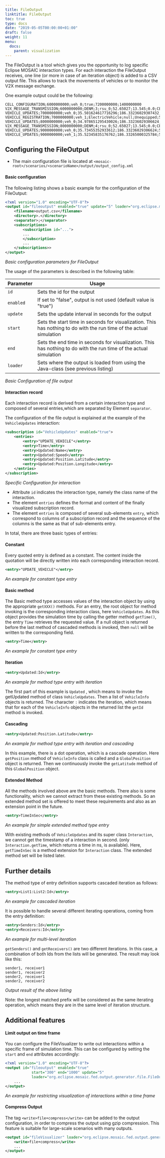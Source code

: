 ```yaml
---
title: FileOutput
linktitle: FileOutput
toc: true
type: docs
date: "2019-05-05T00:00:00+01:00"
draft: false
weight: 11
menu:
  docs:
    parent: visualization
---
```


The FileOutput is a tool which gives you the opportunity to log specific Eclipse MOSAIC interaction types. For
each interaction the FileOutput receives, one line (or more in case of an iteration object) is added 
to a CSV output file. This allows to track the movements of vehicles or to monitor the V2X message exchange.

One example output could be the following:

```csv
CELL_CONFIGURATION;6000000000;veh_0;true;7200000000;1400000000
V2X_MESSAGE_TRANSMISSION;6000000000;DENM;3;rsu_0;52.65027;13.545;0.0;CELL_GEOCAST;/255.255.255.255;null
VEHICLE_UPDATES;7000000000;veh_0;35.501624617716296;186.33236029307432;52.655993308955196;13.569065826100868;0.0;35.501624617716296;-0.6083753822837039;0.0;false;1;4067968_28830219_3290027832_2450938914;0;0.0;0.0;0.0;0.0;0.0;0.0;0.0;0.0;0.0;0.0;0.0;0.0;false;false;false
VEHICLE_REGISTRATION;7000000000;veh_1;ElectricVehicle;null;Unequipped;5.0;2.5;70.0;2.6;4.5;0.5;1.0;1.0;0.0;1;1;0.0
VEHICLE_UPDATES;8000000000;veh_0;34.978651295430026;186.33236029306624;52.65568017869267;13.569019012494635;0.0;70.48027591314633;-0.5229733222862691;0.0;false;1;4067968_28830219_3290027832_2450938914;0;0.0;0.0;0.0;0.0;0.0;0.0;0.0;0.0;0.0;0.0;0.0;0.0;false;false;false
V2X_MESSAGE_TRANSMISSION;8000000000;DENM;4;rsu_0;52.65027;13.545;0.0;CELL_GEOCAST;/255.255.255.255;null
VEHICLE_UPDATES;9000000000;veh_0;35.73455352933612;186.33236029306624;52.65536028153272;13.56897118787549;0.0;106.21482944248245;0.7559022339060917;0.0;false;1;4067968_28830219_3290027832_2450938914;0;0.0;0.0;0.0;0.0;0.0;0.0;0.0;0.0;0.0;0.0;0.0;0.0;false;false;false
VEHICLE_UPDATES;9000000000;veh_1;35.52345835176762;186.33265000325784;52.65599046030636;13.569112899208802;0.0;35.52345835176762;-0.5865416482323766;0.0;false;1;4067968_28830219_3290027832_2450938914;1;0.0;0.0;0.0;0.0;0.0;0.0;0.0;0.0;0.0;0.0;0.0;0.0;false;false;false
```

## Configuring the FileOutput

* The main configuration file is located at `<mosaic-root>/scenarios/<scenarioName>/output/output_config.xml`

#### Basic configuration

The following listing shows a basic example for the configuration of the FileOutput:

```xml
<?xml version="1.0" encoding="UTF-8"?>
<output id="fileoutput" enabled="true" update="5" loader="org.eclipse.mosaic.fed.output.generator.file.FileOutputLoader">
	<filename>output.csv</filename>
	<directory>.</directory>
	<separator>;</separator>
	<subscriptions>
		<subscription id="...">
		...
		</subscription>
		...
	</subscriptions>>
</output>
```
_Basic configuration parameters for FileOutput_

The usage of the parameters is described in the following table:

| Parameter | Usage                                                                                                              |
| ---       | ---                                                                                                                |
| `id`      | Sets the id for the output                                                                                     |
| `enabled` | If set to "false", output is not used (default value is "true")                                                |
| `update`  | Sets the update interval in seconds for the output                                                             |
| `start`   | Sets the start time in seconds for visualization. This has nothing to do with the run time of the actual simulation |
| `end`     | Sets the end time in seconds for visualization. This has nothing to do with the run time of the actual simulation   |
| `loader`  | Sets where the output is loaded from using the Java-class (see previous listing)                               |

_Basic Configuration of file output_

#### Interaction record

Each interaction record is derived from a certain interaction type and composed of several entries,which are separated by Element `separator`. 
 
The configuration of the file output is explained at the example of the `VehicleUpdates` interaction:

```xml
<subscription id="VehicleUpdates" enabled="true">
	<entries>
		<entry>"UPDATE_VEHICLE"</entry>
		<entry>Time</entry>
		<entry>Updated:Name</entry>
		<entry>Updated:Speed</entry>
		<entry>Updated:Position.Latitude</entry>
		<entry>Updated:Position.Longitude</entry>
	</entries>
</subscription>
```
_Specific Configuration for interaction_

* Attribute `id` indicates the interaction type, namely the class name of the interaction.
* The element `entries` defines the format and content of the finally visualized subscription record.
* The element `entries` is composed of several sub-elements `entry`, which correspond to columns of a subscription
record and the sequence of the columns is the same as that of sub-elements entry.

In total, there are three basic types of entries:

#### Constant

Every quoted entry is defined as a constant. The content inside the quotation will be directly written
into each corresponding interaction record.

```xml
<entry>"UPDATE_VEHICLE"</entry>
```
_An example for constant type entry_

#### Basic method

The Basic method type accesses values of the interaction object by using the appropriate `getXXX()` methods. For an entry, the
root object for method invoking is the corresponding interaction class, here `VehicleUpdates`. As this object provides
the simulation time by calling the getter method `getTime()`, the entry `Time` retrieves the requested value. 
If a null object is returned before the last method of cascaded methods is invoked, then `null` will be written
to the corresponding field.
 
```xml
<entry>Time</entry>
```
_An example for constant type entry_

#### Iteration

```xml
<entry>Updated:Id</entry>
```
_An example for method type entry with iteration_

The first part of this example is `Updated` , which means to invoke the getUpdated method of class
`VehicleUpdates`. Then a list of `VehicleInfo` objects is returned. The character `:` indicates the iteration,
which means that for each of the `VehicleInfo` objects in the returned list the `getId` method is invoked.

#### Cascading

```xml
<entry>Updated:Position.Latitude</entry>
```
_An example for method type entry with iteration and cascading_

In this example, there is a dot operation, which is a cascade operation. Here `getPosition` method of `VehicleInfo`
class is called and a `GlobalPosition` object is returned. Then we continuously invoke the `getLatitude`
method of this `GlobalPosition` object.

#### Extended Method

All the methods involved above are the basic methods. There also is some functionality, which we cannot
extract from these existing methods. So an extended method set is offered to meet these requirements
and also as an extension point in the future.

```xml
<entry>TimeInSec</entry>
```
_An example for simple extended method type entry_

With existing methods of `VehicleUpdates` and its super class `Interaction`, we cannot get the timestamp of
a interaction in second. (only `Interaction.getTime`, which returns a time in ns, is available). Here, `getTimeInSec`
is a method extension for `Interaction` class. The extended method set will be listed later.


## Further details

The method type of entry definition supports cascaded iteration as follows:

```xml
<entry>List1:List2:Id</entry>
```
_An example for cascaded iteration_

It is possible to handle several different iterating operations, coming from the entry definition:

```xml
<entry>Senders:Id</entry>
<entry>Receivers:Id</entry>
```
_An example for multi-level iteration_

`getSenders()` and `getReceivers()` are two different iterations. In this case, a combination of both Ids from
the lists will be generated. The result may look like this:

```csv
sender1, receiver1
sender1, receiver2
sender2, receiver1
sender2, receiver2
```
_Output result of the above listing_

Note: the longest matched prefix will be considered as the same iterating operation, which means they are in the same level of iteration structure.

## Additional features

#### Limit output on time frame

You can configure the FileVisualizer to write out interactions within a specific frame of simulation time.
This can be configured by setting the `start` and `end` attributes accordingly:

```xml
<?xml version="1.0" encoding="UTF-8"?>
<output id="fileoutput" enabled="true" 
			start="300" end="1000" update="5" 
			loader="org.eclipse.mosaic.fed.output.generator.file.FileOutputLoader">
	...
</output>
```
_An example for restricting visualization of interactions within a time frame_

#### Compress Output

The tag `<write>file+compress</write>` can be added to the output configuration, in order
to compress the output using gzip compression. This feature is suitable for large-scale scenarios with
many outputs. 


```xml
<output id="fileVisualizer" loader="org.eclipse.mosaic.fed.output.generator.file.FileOutputLoader">
	<write>file+compress</write>
	...
</output>
```
